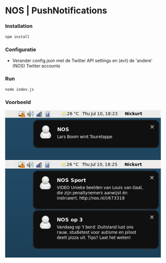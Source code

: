 NOS | PushNotifications
=========

### Installation

```sh
npm install
```
### Configuratie
* Verander config.json met de Twitter API settings en (evt) de 'andere' (NOS) Twitter accounts

### Run
```sh
node index.js
```
### Voorbeeld

![Example1](https://raw.githubusercontent.com/nickurt/node-nos-push-messages/master/examples/example1.png)
![Example2](https://raw.githubusercontent.com/nickurt/node-nos-push-messages/master/examples/example2.png)